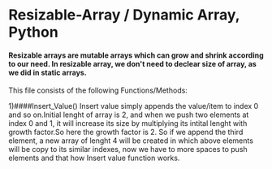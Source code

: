 # Resizable-Array / Dynamic Array, Python

#### Resizable arrays are mutable arrays which can grow and shrink according to our need. In resizable array, we don't need to declear size of array, as we did in static arrays.

This file consists of the following Functions/Methods:

1)####Insert_Value() Insert value simply appends the value/item to index 0 and so on.Initial lenght of array is 2, and when we push two elements at index 0 and 1, it will increase its size by multiplying its intital lenght with growth factor.So here the growth factor is 2. So if we append the third element, a new array of lenght 4 will be created in which above elements will be copy to its similar indexes, now we have to more spaces to push elements and that how Insert value function works.
